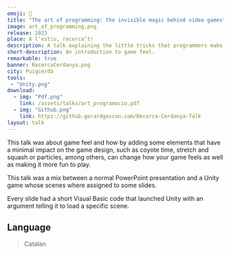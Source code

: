 ```yaml
---
emoji: 🧙
title: "The art of programming: the invisible magic behind video games"
image: art_of_programming.png
release: 2023
place: A l’estiu, recerca’t!
description: A talk explaining the little tricks that programmers make in order to improve the feel of the games.
short-description: An introduction to game feel.
remarkable: true
banner: RecercaCerdanya.png
city: Puigcerdà
tools:
 - "Unity.png"
download:
  - img: "Pdf.png"
    link: /assets/talks/art_programacio.pdf
  - img: "Github.png"
    link: https://github.gerardgascon.com/Recerca-Cerdanya-Talk
layout: talk
---
```


This talk was about game feel and how by adding some elements that have a minimal impact on the game design, such as coyote time, stretch and squash or particles, among others, can change how your game feels as well as making it more fun to play.

This talk was a mix between a normal PowerPoint presentation and a Unity game whose scenes where assigned to some slides.

Every slide had a short Visual Basic code that launched Unity with an argument telling it to load a specific scene.

## Language

> Catalan
